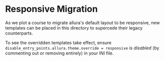 
# Responsive Migration

As we plot a course to migrate allura's default layout to be responsive, new templates can be placed in this directory to supercede their legacy counterparts.

To see the overridden templates take effect, ensure `disable_entry_points.allura.theme.override = responsive` is *disabled* (by commenting out or removing entirely) in your INI file.  